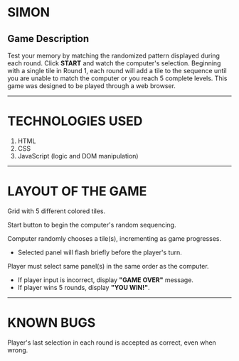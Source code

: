 # SIMON

## Game Description
Test your memory by matching the randomized pattern displayed during each round. Click **START** and watch the computer's selection. Beginning with a single tile in Round 1, each round will add a tile to the sequence until you are unable to match the computer or you reach 5 complete levels. This game was designed to be played through a web browser.
***
# TECHNOLOGIES USED

1. HTML
2. CSS
3. JavaScript (logic and DOM manipulation)

***
# LAYOUT OF THE GAME

Grid with 5 different colored tiles.

Start button to begin the computer's random sequencing.

Computer randomly chooses a tile(s), incrementing as game progresses.
- Selected panel will flash briefly before the player's turn.

Player must select same panel(s) in the same order as the computer.
- If player input is incorrect, display **"GAME OVER"** message.
- If player wins 5 rounds, display **"YOU WIN!"**.

***
# KNOWN BUGS

Player's last selection in each round is accepted as correct, even when wrong.


